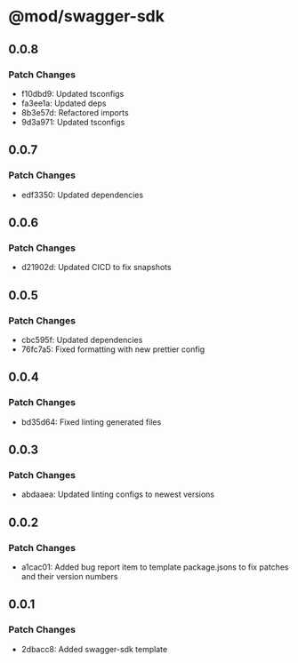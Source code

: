 # @mod/swagger-sdk

## 0.0.8

### Patch Changes

- f10dbd9: Updated tsconfigs
- fa3ee1a: Updated deps
- 8b3e57d: Refactored imports
- 9d3a971: Updated tsconfigs

## 0.0.7

### Patch Changes

- edf3350: Updated dependencies

## 0.0.6

### Patch Changes

- d21902d: Updated CICD to fix snapshots

## 0.0.5

### Patch Changes

- cbc595f: Updated dependencies
- 76fc7a5: Fixed formatting with new prettier config

## 0.0.4

### Patch Changes

- bd35d64: Fixed linting generated files

## 0.0.3

### Patch Changes

- abdaaea: Updated linting configs to newest versions

## 0.0.2

### Patch Changes

- a1cac01: Added bug report item to template package.jsons to fix patches and their version numbers

## 0.0.1

### Patch Changes

- 2dbacc8: Added swagger-sdk template
